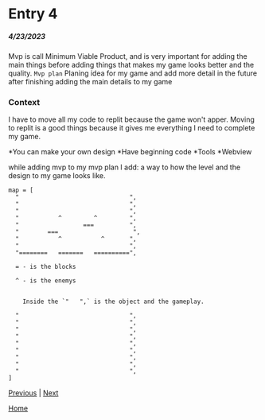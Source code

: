 # Entry 4
##### 4/23/2023

Mvp is call Minimum Viable Product, and is very important for adding the main things before adding things that makes my game looks better and the quality.
`Mvp plan` Planing idea for my game and add more detail in the future after finishing adding the main details to my game


### Context
I have to move all my code to replit because the game won't apper. Moving to replit is a good things because it gives me everything I need to complete my game.

*You can make your own design
*Have beginning code
*Tools
*Webview

while adding mvp to my mvp plan I add: a way to how the level and the design to my game looks like.

```JS
map = [
  "                               ",
  "                               ",
  "                               ",
  "           ^         ^         ",
  "                  ===          ",
  "        ===                     ",
  "           ^           ^       ",
  "                               ",
  "========   =======   ==========",

  = - is the blocks

  ^ - is the enemys


    Inside the `"   ",` is the object and the gameplay.

  "                               ",
  "                               ",
  "                               ",
  "                               ",
  "                               ",
  "                               ",
  "                               ",
  "                               ",
  "                               ",
]
```


[Previous](entry03.md) | [Next](entry05.md)

[Home](../README.md)